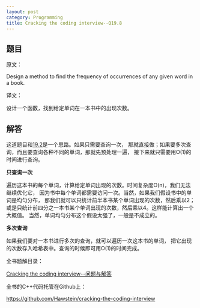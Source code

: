 ```yaml
---
layout: post
category: Programming
title: Cracking the coding interview--Q19.8
---
```


## 题目

原文：

Design a method to find the frequency of occurrences of any given 
word in a book.

译文：

设计一个函数，找到给定单词在一本书中的出现次数。

## 解答

这道题目和[19.2](/posts/19.2.html)是一个思路。如果只需要查询一次，
那就直接做；如果要多次查询，而且要查询各种不同的单词，那就先预处理一遍，
接下来就只需要用O(1)的时间进行查询。

**只查询一次**

遍历这本书的每个单词，计算给定单词出现的次数。时间复杂度O(n)，我们无法继续优化它，
因为书中每个单词都需要访问一次。当然，如果我们假设书中的单词是均匀分布，
那我们就可以只统计前半本书某个单词出现的次数，然后乘以2；
或是只统计前四分之一本书某个单词出现的次数，然后乘以4。这样能计算出一个大概值。
当然，单词均匀分布这个假设太强了，一般是不成立的。

**多次查询**

如果我们要对一本书进行多次的查询，就可以遍历一次这本书的单词，
把它出现的次数存入哈希表中。查询的时候即可用O(1)的时间完成。


全书题解目录：

[Cracking the coding interview--问题与解答](/posts/ctci-solutions-contents.html)

全书的C++代码托管在Github上：

<https://github.com/Hawstein/cracking-the-coding-interview>
